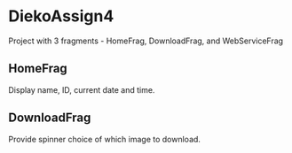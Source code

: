 # DiekoAssign4

Project with 3 fragments - HomeFrag, DownloadFrag, and WebServiceFrag

## HomeFrag

Display name, ID, current date and time.

## DownloadFrag

Provide spinner choice of which image to download.
